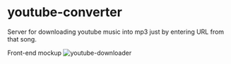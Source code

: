 # youtube-converter
Server for downloading youtube music into mp3 just by entering URL from that song.


Front-end mockup
![youtube-downloader](https://i.imgur.com/2FxlEMZ.png)